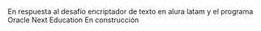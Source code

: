 En respuesta al desafío encriptador de texto en alura latam y el programa Oracle Next Education
En construcción
